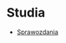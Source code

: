 # Studia
* [Sprawozdania](https://drive.google.com/drive/folders/1USPVYIyJN41cf2orRlPMYT66YkJy2c4C?usp=sharing)
